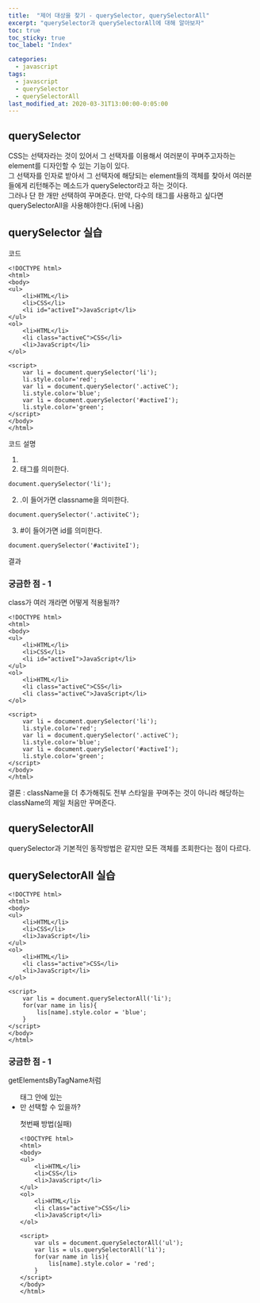 ```yaml
---
title:  "제어 대상을 찾기 - querySelector, querySelectorAll"
excerpt: "querySelector과 querySelectorAll에 대해 알아보자"
toc: true
toc_sticky: true
toc_label: "Index"

categories:
  - javascript
tags:
  - javascript
  - querySelector
  - querySelectorAll
last_modified_at: 2020-03-31T13:00:00-0:05:00
---
```


## querySelector
CSS는 선택자라는 것이 있어서 그 선택자를 이용해서 여러분이 꾸며주고자하는 element를 디자인할 수 있는 기능이 있다.<br/>
그 선택자를 인자로 받아서 그 선택자에 해당되는 element들의 객체를 찾아서 여러분들에게 리턴해주는 메소드가 querySelector라고 하는 것이다.<br/>
그러나 단 한 개만 선택하여 꾸며준다. 만약, 다수의 태그를 사용하고 싶다면 querySelectorAll을 사용해야한다.(뒤에 나옴)<br/>

## querySelector 실습
코드

```
<!DOCTYPE html>
<html>
<body>
<ul>
    <li>HTML</li>
    <li>CSS</li>
    <li id="activeI">JavaScript</li>
</ul>
<ol>
    <li>HTML</li>
    <li class="activeC">CSS</li>
    <li>JavaScript</li>
</ol>
 
<script>
    var li = document.querySelector('li');
    li.style.color='red';
    var li = document.querySelector('.activeC');
    li.style.color='blue';
    var li = document.querySelector('#activeI');
    li.style.color='green';
</script>
</body>
</html>
```

코드 설명
1. <li>태그를 의미한다.

```
document.querySelector('li');
```

2. .이 들어가면 classname을 의미한다.

```
document.querySelector('.activiteC');
```

3. #이 들어가면 id를 의미한다.

```
document.querySelector('#activiteI');
```

결과


### 궁금한 점 - 1
class가 여러 개라면 어떻게 적용될까?

```
<!DOCTYPE html>
<html>
<body>
<ul>
    <li>HTML</li>
    <li>CSS</li>
    <li id="activeI">JavaScript</li>
</ul>
<ol>
    <li>HTML</li>
    <li class="activeC">CSS</li>
    <li class="activeC">JavaScript</li>
</ol>
 
<script>
    var li = document.querySelector('li');
    li.style.color='red';
    var li = document.querySelector('.activeC');
    li.style.color='blue';
    var li = document.querySelector('#activeI');
    li.style.color='green';
</script>
</body>
</html>
```

결론 : className을 더 추가해줘도 전부 스타일을 꾸며주는 것이 아니라 해당하는 className의 제일 처음만 꾸며준다.

## querySelectorAll
querySelector과 기본적인 동작방법은 같지만 모든 객체를 조회한다는 점이 다르다.

## querySelectorAll 실습
```
<!DOCTYPE html>
<html>
<body>
<ul>
    <li>HTML</li>
    <li>CSS</li>
    <li>JavaScript</li>
</ul>
<ol>
    <li>HTML</li>
    <li class="active">CSS</li>
    <li>JavaScript</li>
</ol>
 
<script>
    var lis = document.querySelectorAll('li');
    for(var name in lis){
        lis[name].style.color = 'blue';
    }
</script>
</body>
</html>
```

### 궁금한 점 - 1
getElementsByTagName처럼 <ul>태그 안에 있는 <li>만 선택할 수 있을까?<br/>

첫번째 방법(실패)
```
<!DOCTYPE html>
<html>
<body>
<ul>
    <li>HTML</li>
    <li>CSS</li>
    <li>JavaScript</li>
</ul>
<ol>
    <li>HTML</li>
    <li class="active">CSS</li>
    <li>JavaScript</li>
</ol>
 
<script>
    var uls = document.querySelectorAll('ul');
    var lis = uls.querySelectorAll('li');
    for(var name in lis){
        lis[name].style.color = 'red';
    }
</script>
</body>
</html>
```
